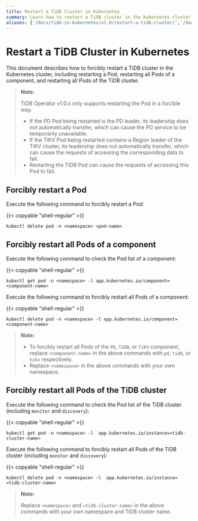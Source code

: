 ```yaml
---
title: Restart a TiDB Cluster in Kubernetes
summary: Learn how to restart a TiDB cluster in the Kubernetes cluster.
aliases: ['/docs/tidb-in-kubernetes/v1.0/restart-a-tidb-cluster/','/docs/dev/tidb-in-kubernetes/maintain/restart/','/docs/v3.1/tidb-in-kubernetes/maintain/restart/','/docs/v3.0/tidb-in-kubernetes/maintain/restart/']
---
```


# Restart a TiDB Cluster in Kubernetes

This document describes how to forcibly restart a TiDB cluster in the Kubernetes cluster, including restarting a Pod, restarting all Pods of a component, and restarting all Pods of the TiDB cluster.

> **Note:**
>
> TiDB Operator v1.0.x only supports restarting the Pod in a forcible way.
>
> - If the PD Pod being restarted is the PD leader, its leadership does not automatically transfer, which can cause the PD service to be temporarily unavailable.
> - If the TiKV Pod being restarted contains a Region leader of the TiKV cluster, its leadership does not automatically transfer, which can cause the requests of accessing the corresponding data to fail.
> - Restarting the TiDB Pod can cause the requests of accessing this Pod to fail.

## Forcibly restart a Pod

Execute the following command to forcibly restart a Pod:

{{< copyable "shell-regular" >}}

```shell
kubectl delete pod -n <namespace> <pod-name>
```

## Forcibly restart all Pods of a component

Execute the following command to check the Pod list of a component:

{{< copyable "shell-regular" >}}

```shell
kubectl get pod -n <namespace> -l app.kubernetes.io/component=<component-name>
```

Execute the following command to forcibly restart all Pods of a component:

{{< copyable "shell-regular" >}}

```shell
kubectl delete pod -n <namespace> -l app.kubernetes.io/component=<component-name>
```

> **Note:**
>
> - To forcibly restart all Pods of the `PD`, `TiDB`, or `TiKV` component, replace `<component-name>` in the above commands with `pd`, `tidb`, or `tikv` respectively.
> - Replace `<namespace>` in the above commands with your own namespace.

## Forcibly restart all Pods of the TiDB cluster

Execute the following command to check the Pod list of the TiDB cluster (including `monitor` and `discovery`):

{{< copyable "shell-regular" >}}

```shell
kubectl get pod -n <namespace> -l  app.kubernetes.io/instance=<tidb-cluster-name>
```

Execute the following command to forcibly restart all Pods of the TiDB cluster (including `monitor` and `discovery`):

{{< copyable "shell-regular" >}}

```shell
kubectl delete pod -n <namespace> -l  app.kubernetes.io/instance=<tidb-cluster-name>
```

> **Note:**
>
> Replace `<namespace>` and `<tidb-cluster-name>` in the above commands with your own namespace and TiDB cluster name.
